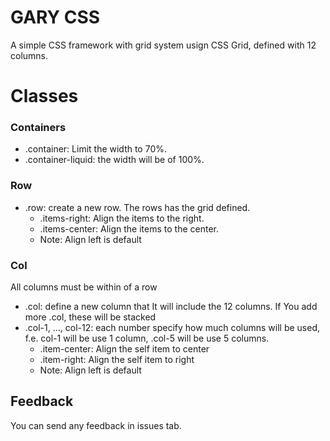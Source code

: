 # GARY CSS
A simple CSS framework with grid system usign CSS Grid, defined with 12 columns.

# Classes

### Containers
- .container: Limit the width to 70%.
- .container-liquid: the width will be of 100%.

### Row
- .row: create a new row. The rows has the grid defined.
     - .items-right: Align the items to the right.
     - .items-center: Align the items to the center.
     - Note: Align left is default
     
### Col
All columns must be within of a row
- .col: define a new column that It will include the 12 columns. If You add more .col, these will be stacked
- .col-1, ..., col-12: each number specify how much columns will be used, f.e. col-1 will be use 1 column, .col-5 will be use 5 columns.
    - .item-center: Align the self item to center
    - .item-right: Align the self item to right
    - Note: Align left is default

## Feedback
You can send any feedback in issues tab.
